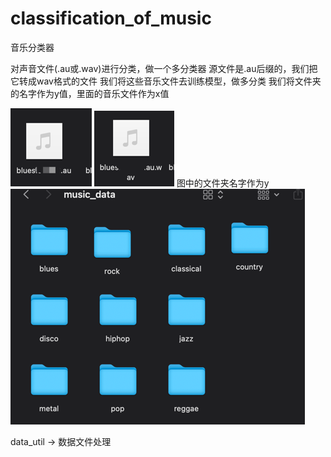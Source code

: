 # classification_of_music
音乐分类器

对声音文件(.au或.wav)进行分类，做一个多分类器
源文件是.au后缀的，我们把它转成wav格式的文件
我们将这些音乐文件去训练模型，做多分类
我们将文件夹的名字作为y值，里面的音乐文件作为x值


![img_1.png](img_1.png)
![img_2.png](img_2.png)
图中的文件夹名字作为y
![img_4.png](img_4.png)

data_util -> 数据文件处理